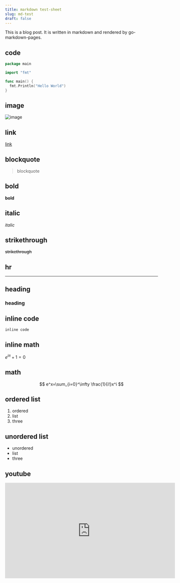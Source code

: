 ```yaml
---
title: markdown test-sheet
slug: md-test
draft: false
---
```


This is a blog post. It is written in markdown and rendered by go-markdown-pages.

## code

```go
package main

import "fmt"

func main() {
  fmt.Println("Hello World")
}
```

## image

![image](https://picsum.photos/200/300)

## link

[link](https://google.com)

## blockquote

> blockquote

## bold

**bold**

## italic

*italic*

## strikethrough

~~strikethrough~~

## hr

---

## heading

### heading

## inline code

`inline code`

## inline math

$e^{i\pi} + 1 = 0$

## math

$$
e^x=\sum_{i=0}^\infty \frac{1}{i!}x^i
$$

## ordered list

1. ordered
2. list
3. three

## unordered list

- unordered
- list
- three

## youtube

<iframe width="560" height="315" src="https://www.youtube.com/embed/dQw4w9WgXcQ" frameborder="0" allow="accelerometer; autoplay; encrypted-media; gyroscope; picture-in-picture" allowfullscreen></iframe>